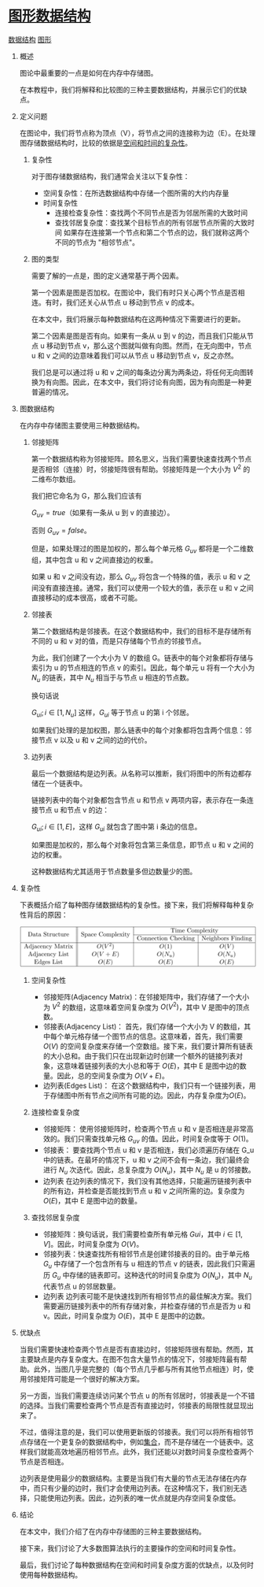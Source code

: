 # [图形数据结构](https://www.baeldung.com/cs/graphs)

[数据结构](https://www.baeldung.com/cs/category/data-structures) [图形](https://www.baeldung.com/cs/category/graph-theory/graphs)

1. 概述

    图论中最重要的一点是如何在内存中存储图。

    在本教程中，我们将解释和比较图的三种主要数据结构，并展示它们的优缺点。

2. 定义问题

    在图论中，我们将节点称为顶点（V），将节点之间的连接称为边（E）。在处理图存储数据结构时，比较的依据是[空间和时间的复杂性](https://www.baeldung.com/java-algorithm-complexity)。

    1. 复杂性

        对于图存储数据结构，我们通常会关注以下复杂性：

        - 空间复杂性：在所选数据结构中存储一个图所需的大约内存量
        - 时间复杂性
          - 连接检查复杂性：查找两个不同节点是否为邻居所需的大致时间
          - 查找邻居复杂度：查找某个目标节点的所有邻居节点所需的大致时间
        如果存在连接第一个节点和第二个节点的边，我们就称这两个不同的节点为 "相邻节点"。

    2. 图的类型

        需要了解的一点是，图的定义通常基于两个因素。

        第一个因素是图是否加权。在图论中，我们有时只关心两个节点是否相连。有时，我们还关心从节点 u 移动到节点 v 的成本。

        在本文中，我们将展示每种数据结构在这两种情况下需要进行的更新。

        第二个因素是图是否有向。如果有一条从 u 到 v 的边，而且我们只能从节点 u 移动到节点 v，那么这个图就叫做有向图。然而，在无向图中，节点 u 和 v 之间的边意味着我们可以从节点 u 移动到节点 v，反之亦然。

        我们总是可以通过将 u 和 v 之间的每条边分离为两条边，将任何无向图转换为有向图。因此，在本文中，我们将讨论有向图，因为有向图是一种更普遍的情况。

3. 图数据结构

    在内存中存储图主要使用三种数据结构。

    1. 邻接矩阵

        第一个数据结构称为邻接矩阵。顾名思义，当我们需要快速查找两个节点是否相邻（连接）时，邻接矩阵很有帮助。邻接矩阵是一个大小为 $V^2$ 的二维布尔数组。

        我们把它命名为 G，那么我们应该有

        $G_{uv} = true$（如果有一条从 u 到 v 的直接边）。

        否则 $G_{uv} = false$。

        但是，如果处理过的图是加权的，那么每个单元格 $G_{uv}$ 都将是一个二维数组，其中包含 u 和 v 之间直接边的权重。

        如果 u 和 v 之间没有边，那么 $G_{uv}$ 将包含一个特殊的值，表示 u 和 v 之间没有直接连接。通常，我们可以使用一个较大的值，表示在 u 和 v 之间直接移动的成本很高，或者不可能。

    2. 邻接表

        第二个数据结构是邻接表。在这个数据结构中，我们的目标不是存储所有不同的 u 和 v 对的值，而是只存储每个节点的邻接节点。

        为此，我们创建了一个大小为 V 的数组 G。链表中的每个对象都将存储与索引为 u 的节点相连的节点 v 的索引。因此，每个单元 u 将有一个大小为 $N_u$ 的链表，其中 $N_u$ 相当于与节点 u 相连的节点数。

        换句话说

        $G_{ui};i\in[1, N_u]$ 这样，$G_{ui}$ 等于节点 u 的第 i 个邻居。

        如果我们处理的是加权图，那么链表中的每个对象都将包含两个信息：邻接节点 v 以及 u 和 v 之间的边的代价。

    3. 边列表

        最后一个数据结构是边列表。从名称可以推断，我们将图中的所有边都存储在一个链表中。

        链接列表中的每个对象都包含节点 u 和节点 v 两项内容，表示存在一条连接节点 u 和节点 v 的边：

        $G_{ui};i\in[1, E]$，这样 $G_{ui}$ 就包含了图中第 i 条边的信息。

        如果图是加权的，那么每个对象将包含第三条信息，即节点 u 和 v 之间的边的权重。

        这种数据结构尤其适用于节点数量多但边数量少的图。

4. 复杂性

    下表概括介绍了每种图存储数据结构的复杂性。接下来，我们将解释每种复杂性背后的原因：

    ![由 QuickLaTeX.com 渲染](pic/quicklatex.com-7cf0c5b1720c3c662dd9fee02e1c0bf2_l3.svg)

    1. 空间复杂性

        - 邻接矩阵(Adjacency Matrix)：在邻接矩阵中，我们存储了一个大小为 $V^2$ 的数组，这意味着空间复杂度为 $O(V^2)$，其中 V 是图中的顶点数。
        - 邻接表(Adjacency List)： 首先，我们存储一个大小为 V 的数组，其中每个单元格存储一个图节点的信息。这意味着，首先，我们需要 $O(V)$ 的空间复杂度来存储一个空数组。接下来，我们要计算所有链表的大小总和。由于我们只在出现新边时创建一个额外的链接列表对象，这意味着链接列表的大小总和等于 $O(E)$，其中 E 是图中边的数量。因此，总的空间复杂度为 $O(V+E)$。
        - 边列表(Edges List)： 在这个数据结构中，我们只有一个链接列表，用于存储图中所有节点之间所有可能的边。因此，内存复杂度为$O(E)$。
    2. 连接检查复杂度

        - 邻接矩阵： 使用邻接矩阵时，检查两个节点 u 和 v 是否相连是非常高效的。我们只需查找单元格 $G_{uv}$ 的值。因此，时间复杂度等于 $O(1)$。
        - 邻接表： 要查找两个节点 u 和 v 是否相连，我们必须遍历存储在 G_u 中的链表。在最坏的情况下，u 和 v 之间不会有一条边，我们最终会进行 $N_u$ 次迭代。因此，总复杂度为 $O(N_u)$，其中 $N_u$ 是 u 的邻接数。
        - 边列表 在边列表的情况下，我们没有其他选择，只能遍历链接列表中的所有边，并检查是否能找到节点 u 和 v 之间所需的边。复杂度为 $O(E)$，其中 E 是图中边的数量。
    3. 查找邻居复杂度

        - 邻接矩阵：换句话说，我们需要检查所有单元格 $G{ui}$，其中 $i\in[1, V]$。因此，时间复杂度为 $O(V)$。
        - 邻接列表：快速查找所有相邻节点是创建邻接表的目的。由于单元格 $G_u$ 中存储了一个包含所有与 u 相连的节点 v 的链表，因此我们只需遍历 $G_u$ 中存储的链表即可。这种迭代的时间复杂度为 $O(N_u)$，其中 $N_u$ 代表节点 u 的邻居数量。
        - 边列表 边列表可能不是快速找到所有相邻节点的最佳解决方案。我们需要遍历链接列表中的所有存储对象，并检查存储的节点是否为 u 和 v。因此，时间复杂度为 $O(E)$，其中 E 是图中的边数。
5. 优缺点

    当我们需要快速检查两个节点是否有直接边时，邻接矩阵很有帮助。然而，其主要缺点是内存复杂度大。在图不包含大量节点的情况下，邻接矩阵最有帮助。此外，当图几乎是完整的（每个节点几乎都与所有其他节点相连）时，使用邻接矩阵可能是一个很好的解决方案。

    另一方面，当我们需要连续访问某个节点 u 的所有邻居时，邻接表是一个不错的选择。当我们需要检查两个节点是否有直接边时，邻接表的局限性就显现出来了。

    不过，值得注意的是，我们可以使用更新版的邻接表。我们可以将所有相邻节点存储在一个更复杂的数据结构中，例如[集合](https://www.baeldung.com/java-collections)，而不是存储在一个链表中。这样我们就能高效地遍历相邻节点。此外，我们还能以对数时间复杂度检查两个节点是否相连。

    边列表是使用最少的数据结构。主要是当我们有大量的节点无法存储在内存中，而只有少量的边时，我们才会使用边列表。在这种情况下，我们别无选择，只能使用边列表。因此，边列表的唯一优点就是内存空间复杂度低。

6. 结论

    在本文中，我们介绍了在内存中存储图的三种主要数据结构。

    接下来，我们讨论了大多数图算法执行的主要操作的空间和时间复杂性。

    最后，我们讨论了每种数据结构在空间和时间复杂度方面的优缺点，以及何时使用每种数据结构。
